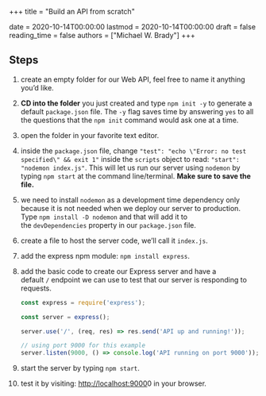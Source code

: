 +++
title = "Build an API from scratch"

date = 2020-10-14T00:00:00
lastmod = 2020-10-14T00:00:00
draft = false
reading_time = false
authors = ["Michael W. Brady"]
+++

## Steps

1. create an empty folder for our Web API, feel free to name it anything you’d like.
2. **CD into the folder** you just created and type `npm init -y` to generate a default `package.json` file. The `-y` flag saves time by answering `yes` to all the questions that the `npm init` command would ask one at a time.
3. open the folder in your favorite text editor.
4. inside the `package.json` file, change `"test": "echo \"Error: no test specified\" && exit 1"` inside the `scripts` object to read: `"start": "nodemon index.js"`. This will let us run our server using `nodemon` by typing `npm start` at the command line/terminal. **Make sure to save the file.**
5. we need to install `nodemon` as a development time dependency only because it is not needed when we deploy our server to production. Type `npm install -D nodemon` and that will add it to the `devDependencies` property in our `package.json` file.
6. create a file to host the server code, we’ll call it `index.js`.
7. add the express npm module: `npm install express`.
8. add the basic code to create our Express server and have a default `/` endpoint we can use to test that our server is responding to requests.

    ```jsx
    const express = require('express');

    const server = express();

    server.use('/', (req, res) => res.send('API up and running!'));

    // using port 9000 for this example
    server.listen(9000, () => console.log('API running on port 9000'));
    ```

9. start the server by typing `npm start`.
10. test it by visiting: [http://localhost:9000](http://localhost:9000/)0 in your browser.
